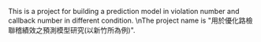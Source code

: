 This is a project for building a prediction model in violation number and callback number in different condition.
\nThe project name is "用於優化路檢聯稽績效之預測模型研究(以新竹所為例)".
